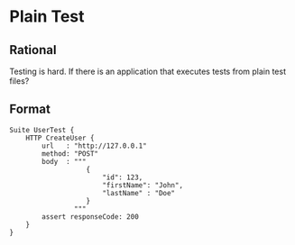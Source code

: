 # Plain Test

## Rational

Testing is hard. If there is an application that executes tests from plain test files?

## Format 

```
Suite UserTest {
    HTTP CreateUser {
        url   : "http://127.0.0.1"
        method: "POST"
        body  : """
                   {
                       "id": 123,
                       "firstName": "John",
                       "lastName" : "Doe"
                   }
                """
        assert responseCode: 200
    }
}
```
